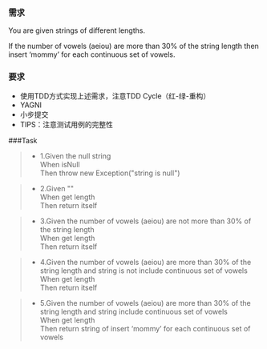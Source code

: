 ### 需求
You are given strings of different lengths.
 
If the number of vowels (aeiou) are more than 30% of the string length 
then insert ‘mommy’ for each continuous set of vowels.

### 要求
- 使用TDD方式实现上述需求，注意TDD Cycle（红-绿-重构）
- YAGNI
- 小步提交
- TIPS：注意测试用例的完整性

###Task
> * 1.Given the null string  
   When  isNull  
   Then throw new Exception("string is null")

> * 2.Given ""  
   When  get length  
   Then return itself
   
> * 3.Given the number of vowels (aeiou) are not more than 30% of the string length  
   When get length  
   Then return itself
   
> * 4.Given the number of vowels (aeiou) are more than 30% of the string length
   	and string is not include continuous set of vowels  
   When get length  
   Then return  itself
   
>* 5.Given the number of vowels (aeiou) are more than 30% of the string length
   	and string include continuous set of vowels  
   When get length  
   Then return  string of insert ‘mommy’ for each continuous set of vowels